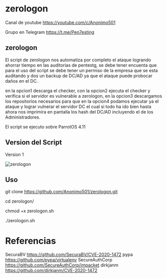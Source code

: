 # zerologon

Canal de youtube  https://youtube.com/c/Anonimo501

Grupo en Telegram https://t.me/Pen7esting

## zerologon

El script de zerologon nos automatiza por completo el ataque logrando ahorrar tiempo en las auditorias de pentestg, se debe tener encuenta que para el uso del script se debe tener un permiso de la empresa que se esta auditando y dos un backup de DC/AD ya que el ataque puede probocar daños en el DC.

en la opcion1 descarga el checker, con la opcion2 ejecuta el checker y verifica si el servidor es vulnerable a zerologon, en la opcion3 descargamos
los repositorios necesarios para que en la opcion4 podamos ejecutar ya el ataque y lograr vulnerar el servidor DC el cual si todo ha ido bien hasta ahora nos imprimira 
en pantalla los hash del DC/AD incluyendo el de los Administradores.

El script se ejecuto sobre ParrotOS 4.11

## Version del Script
Version 1

![zerologon](https://user-images.githubusercontent.com/67207446/153074826-53adb1b7-d196-4390-aedf-e7bdf756133a.png)

## Uso

git clone https://github.com/Anonimo501/zerologon.git

cd zerologon/

chmod +x zerologon.sh

./zerologon.sh


# Referencias

SecuraBV        https://github.com/SecuraBV/CVE-2020-1472
pypa            https://github.com/pypa/virtualenv
SecureAuthCorp  https://github.com/SecureAuthCorp/impacket
dirkjanm        https://github.com/dirkjanm/CVE-2020-1472
